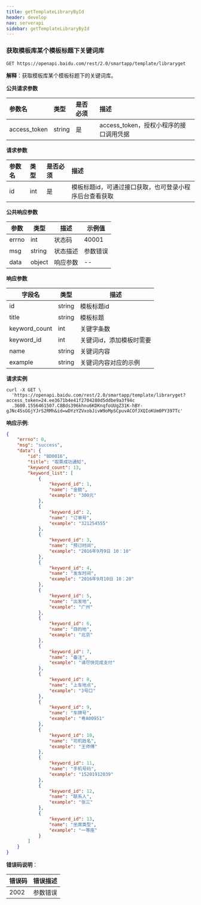 ```yaml
---
title: getTemplateLibraryById
header: develop
nav: serverapi
sidebar: getTemplateLibraryById
---
```


### 获取模板库某个模板标题下关键词库

```
GET https://openapi.baidu.com/rest/2.0/smartapp/template/libraryget
```

**解释**：获取模板库某个模板标题下的关键词库。

**公共请求参数**

|参数名 | 类型 | 是否必须 | 描述|
|:----- |:-----| :------| :-----|
|access_token |string | 是 | access_token，授权小程序的接口调用凭据 |

**请求参数**

|参数名 | 类型 | 是否必须 | 描述|
|:----- |:-----| :------| :-----|
|id | int | 是 | 模板标题id，可通过接口获取，也可登录小程序后台查看获取|

**公共响应参数** 

|参数|类型|描述|示例值|
|--|--|--|--|
|errno|int|状态码|40001|
|msg|string|状态描述|参数错误|
|data|object|响应参数|--|

**响应参数** 

|字段名 | 类型  | 描述|
|----- |-----| -----|
|id| string| 模板标题id|
|title|string|模板标题|
|keyword_count|int| 关键字条数|
|keyword_id | int| 关键词id，添加模板时需要|
|name |string | 关键词内容|
|example |string | 关键词内容对应的示例|

**请求实例**

```shell
curl -X GET \
  'https://openapi.baidu.com/rest/2.0/smartapp/template/libraryget?access_token=24.ee3671b4e41f2704280d5ddbe9a3f94c
  .3600.1556461507.C8Bds396khnu6KDKnqfoUUgZ31K-hBY-gJNc4SsGGjYJrS2RMh&id=wDYzYZVxobJivW9oMpSCpuvACOfJXQIoKUm0PY397Tc'
```



**响应示例**:

```json
{
    "errno": 0,
    "msg": "success",
    "data": {
        "id": "BD0016",
        "title": "取票成功通知",
        "keyword_count": 13,
        "keyword_list": [
            {
                "keyword_id": 1,
                "name": "金额",
                "example": "300元"
            },
            {
                "keyword_id": 2,
                "name": "订单号",
                "example": "321254555"
            },
            {
                "keyword_id": 3,
                "name": "预订时间",
                "example": "2016年9月9日 10：10"
            },
            {
                "keyword_id": 4,
                "name": "发车时间",
                "example": "2016年9月10日 10：20"
            },
            {
                "keyword_id": 5,
                "name": "出发地",
                "example": "广州"
            },
            {
                "keyword_id": 6,
                "name": "目的地",
                "example": "北京"
            },
            {
                "keyword_id": 7,
                "name": "备注",
                "example": "请尽快完成支付"
            },
            {
                "keyword_id": 8,
                "name": "上车地点",
                "example": "3号口"
            },
            {
                "keyword_id": 9,
                "name": "车牌号",
                "example": "粤A00951"
            },
            {
                "keyword_id": 10,
                "name": "司机姓名",
                "example": "王师傅"
            },
            {
                "keyword_id": 11,
                "name": "手机号码",
                "example": "15201912039"
            },
            {
                "keyword_id": 12,
                "name": "联系人",
                "example": "张三"
            },
            {
                "keyword_id": 13,
                "name": "坐席类型",
                "example": "一等座"
            }
        ]
    }
}
```

**错误码说明**：

|错误码 | 错误描述 |
|----- |-----|
|2002|参数错误|
